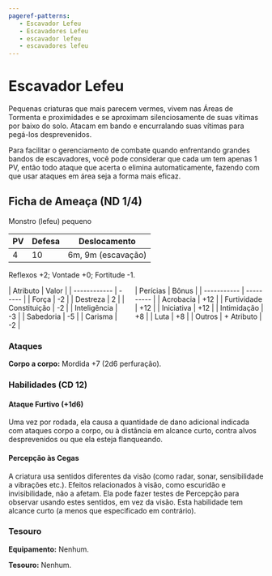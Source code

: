 ```yaml
---
pageref-patterns:
   - Escavador Lefeu
   - Escavadores Lefeu
   - escavador lefeu
   - escavadores lefeu
---
```

# Escavador Lefeu
Pequenas criaturas que mais parecem vermes, vivem nas Áreas de Tormenta e proximidades e se aproximam silenciosamente de suas vítimas por baixo do solo. Atacam em bando e encurralando suas vítimas para pegá-los desprevenidos.

Para facilitar o gerenciamento de combate quando enfrentando grandes bandos de escavadores, você pode considerar que cada um tem apenas 1 PV, então todo ataque que acerta o elimina automaticamente, fazendo com que usar ataques em área seja a forma mais eficaz.

## Ficha de Ameaça (ND 1/4)
Monstro (lefeu) pequeno

| PV  | Defesa | Deslocamento       |
| --- | ------ | ------------------ |
| 4   | 10     | 6m, 9m (escavação) |

Reflexos +2; Vontade +0; Fortitude -1.

<div markdown style="display:flex; flex-direction:row; width:100%; gap: 20px">
  <div markdown>
  | Atributo     | Valor |
  | ------------ | ----- |
  | Força        | -2    |
  | Destreza     | 2     |
  | Constituição | -2    |
  | Inteligência | -3    |
  | Sabedoria    | -5    |
  | Carisma      | -2    |
  </div>
  <div markdown>
  | Perícias    | Bônus      |
  | ----------- | ---------- |
  | Acrobacia   | +12        |
  | Furtividade | +12        |
  | Iniciativa  | +12        |
  | Intimidação | +8         |
  | Luta        | +8         |
  | Outros      | + Atributo |
  </div>
</div>

### Ataques
**Corpo a corpo:** Mordida +7 (2d6 perfuração).

### Habilidades (CD 12)

#### Ataque Furtivo (+1d6)
Uma vez por rodada, ela causa a quantidade de dano adicional indicada com ataques corpo a corpo, ou à distância em alcance curto, contra alvos desprevenidos ou que ela esteja flanqueando.

#### Percepção às Cegas
A criatura usa sentidos diferentes da visão (como radar, sonar, sensibilidade a vibrações etc.). Efeitos relacionados à visão, como escuridão e invisibilidade, não a afetam. Ela pode fazer testes de Percepção para observar usando estes sentidos, em vez da visão. Esta habilidade tem alcance curto (a menos que especificado em contrário).

### Tesouro
**Equipamento:** Nenhum.

**Tesouro:** Nenhum.
